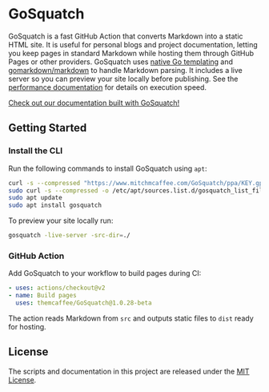 # GoSquatch

GoSquatch is a fast GitHub Action that converts Markdown into a static HTML site.
It is useful for personal blogs and project documentation, letting you keep pages in standard Markdown while hosting them through GitHub Pages or other providers.
GoSquatch uses [native Go templating](https://pkg.go.dev/text/template) and [gomarkdown/markdown](https://github.com/gomarkdown/markdown) to handle Markdown parsing.
It includes a live server so you can preview your site locally before publishing.
See the [performance documentation](https://mitchmcaffee.com/GoSquatch/performance) for details on execution speed.

[Check out our documentation built with GoSquatch!](https://themcaffee.github.io/GoSquatch/)


## Getting Started

### Install the CLI

Run the following commands to install GoSquatch using `apt`:

```bash
curl -s --compressed "https://www.mitchmcaffee.com/GoSquatch/ppa/KEY.gpg" | gpg --dearmor | sudo tee /etc/apt/trusted.gpg.d/gosquatch.gpg > /dev/null
sudo curl -s --compressed -o /etc/apt/sources.list.d/gosquatch_list_file.list "https://www.mitchmcaffee.com/GoSquatch/ppa/gosquatch_list_file.list"
sudo apt update
sudo apt install gosquatch
```

To preview your site locally run:

```bash
gosquatch -live-server -src-dir=./
```

### GitHub Action

Add GoSquatch to your workflow to build pages during CI:

```yaml
- uses: actions/checkout@v2
- name: Build pages
  uses: themcaffee/GoSquatch@1.0.28-beta
```

The action reads Markdown from `src` and outputs static files to `dist` ready for hosting.


## License

The scripts and documentation in this project are released under the [MIT License](https://github.com/themcaffee/GoSquatch/blob/main/LICENSE).
